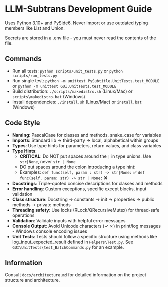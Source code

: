 # LLM-Subtrans Development Guide

Uses Python 3.10+ and PySide6. 
Never import or use outdated typing members like List and Union.

Secrets are stored in a .env file - you must never read the contents of the file.

## Commands
- Run all tests: `python scripts/unit_tests.py` or `python scripts/run_tests.py` 
- Run single test: `python -m unittest PySubtitle.UnitTests.test_MODULE` or `python -m unittest GUI.UnitTests.test_MODULE`
- Build distribution: `./scripts/makedistro.sh` (Linux/Mac) or `scripts\makedistro.bat` (Windows)
- Install dependencies: `./install.sh` (Linux/Mac) or `install.bat` (Windows)

## Code Style
- **Naming**: PascalCase for classes and methods, snake_case for variables
- **Imports**: Standard lib → third-party → local, alphabetical within groups
- **Types**: Use type hints for parameters, return values, and class variables
- **Type Hints**: 
  - **CRITICAL**: Do NOT put spaces around the `|` in type unions. Use `str|None`, never `str | None`
  - DO put spaces around the colon introducing a type hint:
  - Examples: `def func(self, param : str) -> str|None:` ✅ `def func(self, param: str) -> str | None:` ❌
- **Docstrings**: Triple-quoted concise descriptions for classes and methods
- **Error handling**: Custom exceptions, specific except blocks, input validation
- **Class structure**: Docstring → constants → init → properties → public methods → private methods
- **Threading safety**: Use locks (RLock/QRecursiveMutex) for thread-safe operations
- **Validation**: Validate inputs with helpful error messages
- **Console Output**: Avoid Unicode characters (✓ ✗) in print/log messages - Windows console encoding issues
- **Unit Tests**: Tests should follow a specific structure using methods like log_input_expected_result defined in `Helpers\Test.py`. See `GUI\UnitTests\test_BatchCommands.py` for an example.

## Information
Consult `docs/architecture.md` for detailed information on the project structure and architecture.

